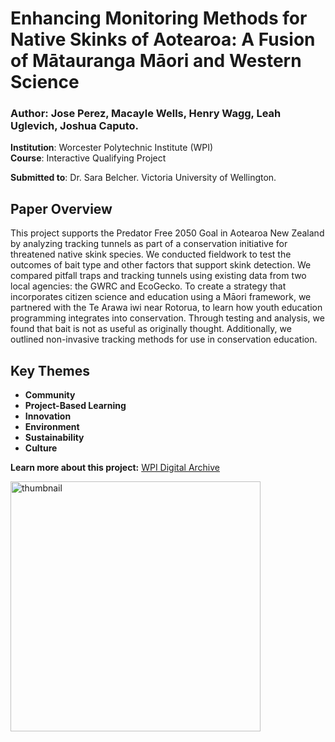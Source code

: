 # Enhancing Monitoring Methods for Native Skinks of Aotearoa: A Fusion of Mātauranga Māori and Western Science

### Author: Jose Perez, Macayle Wells, Henry Wagg, Leah Uglevich, Joshua Caputo.
**Institution**: Worcester Polytechnic Institute (WPI)  
**Course**: Interactive Qualifying Project

**Submitted to**: Dr. Sara Belcher. Victoria University of Wellington.

## Paper Overview

This project supports the Predator Free 2050 Goal in Aotearoa New Zealand by analyzing tracking tunnels as part of a conservation initiative for threatened native skink species. We conducted fieldwork to test the outcomes of bait type and other factors that support skink detection. We compared pitfall traps and tracking tunnels using existing data from two local agencies: the GWRC and EcoGecko. To create a strategy that incorporates citizen science and education using a Māori framework, we partnered with the Te Arawa iwi near Rotorua, to learn how youth education programming integrates into conservation. Through testing and analysis, we found that bait is not as useful as originally thought. Additionally, we outlined non-invasive tracking methods for use in conservation education.

## Key Themes
- **Community**
- **Project-Based Learning**
- **Innovation** 
- **Environment** 
- **Sustainability**
- **Culture**

**Learn more about this project:** [WPI Digital Archive](https://digital.wpi.edu/concern/student_works/1n79h8707?locale=en)

<p align="left">
  <img src="https://github.com/user-attachments/assets/00007492-3095-4352-b4f9-0e48c44d7baa" alt="thumbnail" width="400"/>
</p>


